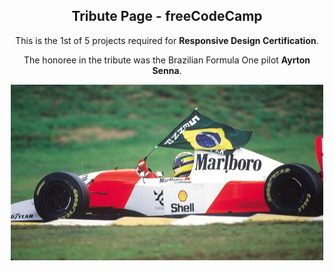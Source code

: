 <div align="center">
<h2>Tribute Page - freeCodeCamp</h2>


This is the 1st of 5 projects required for **Responsive Design Certification**.

The honoree in the tribute was the Brazilian Formula One pilot **Ayrton Senna**.

<img src="./images/carro.jpg" alt="Ayrton Senna carrying the flag of Brazil" width="500px">
</div>

